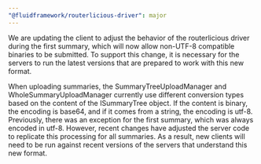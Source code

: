 ```yaml
---
"@fluidframework/routerlicious-driver": major
---
```


We are updating the client to adjust the behavior of the routerlicious driver during the first summary, which will now allow non-UTF-8 compatible binaries to be submitted. To support this change, it is necessary for the servers to run the latest versions that are prepared to work with this new format.

When uploading summaries, the SummaryTreeUploadManager and WholeSummaryUploadManager currently use different conversion types based on the content of the ISummaryTree object. If the content is binary, the encoding is base64, and if it comes from a string, the encoding is utf-8. Previously, there was an exception for the first summary, which was always encoded in utf-8. However, recent changes have adjusted the server code to replicate this processing for all summaries. As a result, new clients will need to be run against recent versions of the servers that understand this new format.
